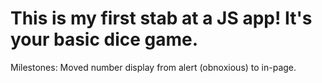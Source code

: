 # This is my first stab at a JS app! It's your basic dice game.

Milestones:
Moved number display from alert (obnoxious) to in-page.